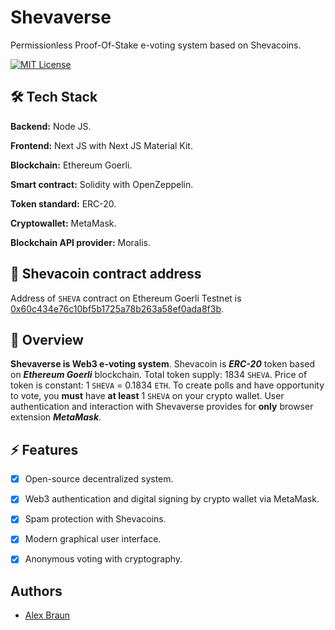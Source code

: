 # Shevaverse

Permissionless Proof-Of-Stake e-voting system based on Shevacoins.

[![MIT License](https://img.shields.io/apm/l/atomic-design-ui.svg)](https://choosealicense.com/licenses/mit/)



## 🛠 Tech Stack

**Backend:** Node JS.

**Frontend:** Next JS with Next JS Material Kit.

**Blockchain:** Ethereum Goerli.

**Smart contract:** Solidity with OpenZeppelin.

**Token standard:** ERC-20.

**Cryptowallet:** MetaMask.

**Blockchain API provider:** Moralis.



## 🔗 Shevacoin contract address

Address of `SHEVA` contract on Ethereum Goerli Testnet is [0x60c434e76c10bf5b1725a78b263a58ef0ada8f3b](https://goerli.etherscan.io/token/0x60c434e76c10bf5b1725a78b263a58ef0ada8f3b).



## 🚀 Overview

**Shevaverse is Web3 e-voting system**. Shevacoin is ***ERC-20*** token based on ***Ethereum Goerli*** blockchain. 
Total token supply: 1834 `SHEVA`. Price of token is constant: 1 `SHEVA` = 0.1834 `ETH`. 
To create polls and have opportunity to vote, you **must** have **at least** 1 `SHEVA` on your crypto wallet.
User authentication and interaction with Shevaverse provides for **only** browser extension ***MetaMask***.



## ⚡️ Features

- [x] Open-source decentralized system.
- [x] Web3 authentication and digital signing by crypto wallet via MetaMask.
- [x] Spam protection with Shevacoins.
- [x] Modern graphical user interface.
- [x] Anonymous voting with cryptography.



## Authors

- [Alex Braun](https://github.com/Braun-Alex)
